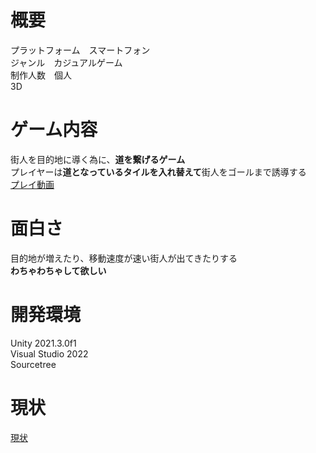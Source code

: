 # 概要
プラットフォーム　スマートフォン<br>
ジャンル　カジュアルゲーム<br>
制作人数　個人<br>
3D<br>

# ゲーム内容
街人を目的地に導く為に、**道を繋げるゲーム**<br>
プレイヤーは**道となっているタイルを入れ替えて**街人をゴールまで誘導する<br>
[プレイ動画](https://youtu.be/7jd0uPfz-GY)

# 面白さ
目的地が増えたり、移動速度が速い街人が出てきたりする<br>
**わちゃわちゃして欲しい**

# 開発環境
Unity 2021.3.0f1<br>
Visual Studio 2022<br>
Sourcetree<br>

# 現状
[現状](https://youtu.be/7jd0uPfz-GY)
